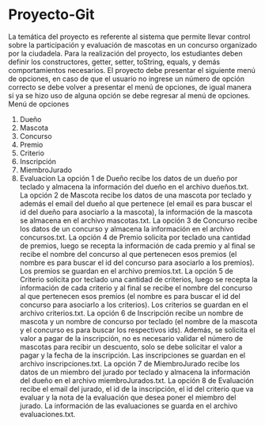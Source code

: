 # Proyecto-Git
La temática del proyecto es referente al sistema que permite llevar control sobre la participación y evaluación de mascotas en un concurso organizado por la ciudadela.
Para la realización del proyecto, los estudiantes deben definir los constructores, getter, setter, toString, equals, y demás comportamientos necesarios.
El proyecto debe presentar el siguiente menú de opciones, en caso de que el usuario no ingrese un número de opción correcto se debe volver a presentar el menú de opciones, de igual manera si ya se hizo uso de alguna opción se debe regresar al menú de opciones.
Menú de opciones
1.	Dueño
2.	Mascota
3.	Concurso
4.	Premio
5.	Criterio
6.	Inscripción
7.	MiembroJurado
8.	Evaluacion
La opción 1 de Dueño recibe los datos de un dueño por teclado y almacena la información del dueño en el archivo dueños.txt.
La opción 2 de Mascota recibe los datos de una mascota por teclado y además el email del dueño al que pertenece (el email es para buscar el id del dueño para asociarlo a la mascota), la información de la mascota se almacena en el archivo mascotas.txt.
La opción 3 de Concurso recibe los datos de un concurso y almacena la información en el archivo concursos.txt.
La opción 4 de Premio solicita por teclado una cantidad de premios, luego se recepta la información de cada premio y al final se recibe el nombre del concurso al que pertenecen esos premios (el nombre es para buscar el id del concurso para asociarlo a los premios). Los premios se guardan en el archivo premios.txt.
La opción 5 de Criterio solicita por teclado una cantidad de criterios, luego se recepta la información de cada criterio y al final se recibe el nombre del concurso al que pertenecen esos premios (el nombre es para buscar el id del concurso para asociarlo a los criterios). Los criterios se guardan en el archivo criterios.txt.
La opción 6 de Inscripción recibe un nombre de mascota y un nombre de concurso por teclado (el nombre de la mascota y el concurso es para buscar los respectivos ids). Además, se solicita el valor a pagar de la inscripción, no es necesario validar el número de mascotas para recibir un descuento, solo se debe solicitar el valor a pagar y la fecha de la inscripción. Las inscripciones se guardan en el archivo inscripciones.txt.
La opción 7 de MiembroJurado recibe los datos de un miembro del jurado por teclado y almacena la información del dueño en el archivo miembroJurados.txt.
La opción 8 de Evaluación recibe el email del jurado, el id de la inscripción, el id del criterio que va evaluar y la nota de la evaluación que desea poner el miembro del jurado. La información de las evaluaciones se guarda en el archivo evaluaciones.txt.
